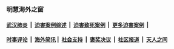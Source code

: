 
### 明慧海外之窗

####  [武汉肺炎](indexes/365.md?t=01181000) &nbsp;|&nbsp;  [迫害案例综述](indexes/328.md?t=01181000) &nbsp;|&nbsp; [迫害致死案例](indexes/277.md?t=01181000)  &nbsp;|&nbsp; [更多迫害案例](indexes/81.md?t=01181000)  &nbsp;|&nbsp; 
####  [时事评论](indexes/251.md?t=01181000) &nbsp;|&nbsp; [海外简讯](indexes/245.md?t=01181000)&nbsp;|&nbsp;  [社会支持](indexes/140.md?t=01181000) &nbsp;|&nbsp; [褒奖决议](indexes/282.md?t=01181000) &nbsp;|&nbsp; [社区报道](indexes/91.md?t=01181000)  &nbsp;|&nbsp; [天人之间](indexes/78.md?t=01181000) 

